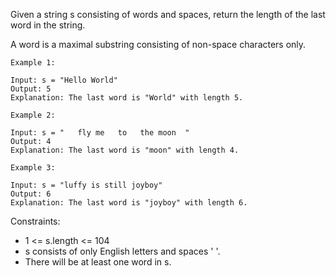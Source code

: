 Given a string s consisting of words and spaces, return the length of the last word in the string.

A word is a maximal substring consisting of non-space characters only.


```
Example 1:

Input: s = "Hello World"
Output: 5
Explanation: The last word is "World" with length 5.
```
```
Example 2:

Input: s = "   fly me   to   the moon  "
Output: 4
Explanation: The last word is "moon" with length 4.
```
```
Example 3:

Input: s = "luffy is still joyboy"
Output: 6
Explanation: The last word is "joyboy" with length 6.
```

Constraints:

- 1 <= s.length <= 104
- s consists of only English letters and spaces ' '.
- There will be at least one word in s.